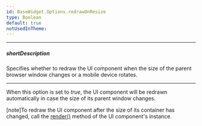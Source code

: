 ```yaml
---
id: BaseWidget.Options.redrawOnResize
type: Boolean
default: true
notUsedInTheme: 
---
```

---
##### shortDescription
Specifies whether to redraw the UI component when the size of the parent browser window changes or a mobile device rotates.

---
When this option is set to _true_, the UI component will be redrawn automatically in case the size of its parent window changes.

[note]To redraw the UI component after the size of its container has changed, call the [render()](/api-reference/10%20UI%20Components/BaseWidget/3%20Methods/render().md '{basewidgetpath}/Methods#render') method of the UI component's instance.